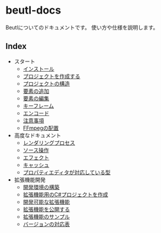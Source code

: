 # beutl-docs

Beutlについてのドキュメントです。
使い方や仕様を説明します。

## Index
- スタート
  - [インストール](./ja/get-started/1.install.md)
  - [プロジェクトを作成する](./ja/get-started/2.create-project.md)
  - [プロジェクトの構造](./ja/get-started/3.project-structure.md)
  - [要素の追加](./ja/get-started/4.add-element.md)
  - [要素の編集](./ja/get-started/5.edit-element.md)
  - [キーフレーム](./ja/get-started/6.keyframe.md)
  - [エンコード](./ja/get-started/7.encode.md)
  - [注意事項](./ja/get-started/9.notes.md)
  - [FFmpegの配置](./ja/get-started/ffmpeg-install.md)
- 高度なドキュメント
  - [レンダリングプロセス](./ja/advanced/1.rendering-process.md)
  - [ソース操作](./ja/advanced/2.source-operator.md)
  - [エフェクト](./ja/advanced/3.filter-effect.md)
  - [キャッシュ](./ja/advanced/4.render-cache.md)
  - [プロパティエディタが対応している型](./ja/advanced/5.supported-types-by-property-editor.md)
- 拡張機能開発
  - [開発環境の構築](./ja/extensions/1.environment.md)
  - [拡張機能用のC#プロジェクトを作成](./ja/extensions/2.create-csproj.md)
  - [開発可能な拡張機能](./ja/extensions/3.available-extensions.md)
  - [拡張機能を公開する](./ja/extensions/4.publish.md)
  - [拡張機能のサンプル](./ja/extensions/sample-extensions.md)
  - [バージョンの対応表](./ja/extensions/version-mapping.md)